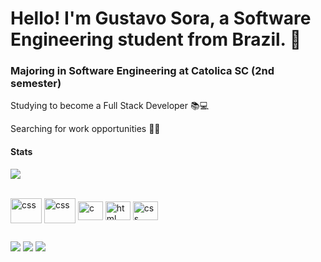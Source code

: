 # Hello! I'm Gustavo Sora, a Software Engineering student from Brazil. 👋

### Majoring in Software Engineering at Catolica SC (2nd semester)

 <p>Studying to become a Full Stack Developer  📚💻</p>
 <p>Searching for work opportunities 🧑‍💻</p>


#### **Stats**
<a href="Languages"><img src="https://github-readme-stats.vercel.app/api/top-langs/?username=GustavoSora&layout=compact&langs_count=16&theme=dracula"></a>
<div style="display: inline_block"><br>

 <img class="lang" align="center" alt="css" height="40" width="50" src="https://devicon-website.vercel.app/api/python/original.svg" />
 <img class="lang" align="center" alt="css" height="40" width="50" src="https://cdn.jsdelivr.net/gh/devicons/devicon@latest/icons/java/java-original-wordmark.svg" />
 <img class="lang" align="center" alt="c" height="30" width="40" src="https://cdn.jsdelivr.net/gh/devicons/devicon@latest/icons/c/c-original.svg" />
 <img class="lang" align="center" alt="html" height="30" width="40" src="https://cdn.jsdelivr.net/gh/devicons/devicon@latest/icons/html5/html5-original.svg" />
 <img class="lang" align="center" alt="css" height="30" width="40" src="https://cdn.jsdelivr.net/gh/devicons/devicon@latest/icons/css3/css3-original.svg" />

          
</div>

##
 
<div>
  <a href="https://www.instagram.com/gustavosora_" target="_blank"><img src="https://img.shields.io/badge/-Instagram-%23E4405F?style=for-the-badge&logo=instagram&logoColor=white" target="_blank"></a>
  <a href = "mailto:sorahgustavo@gmail.com"><img src="https://img.shields.io/badge/-Gmail-%23333?style=for-the-badge&logo=gmail&logoColor=white" target="_blank"></a>
  <a href="https://www.linkedin.com/in/gustavo-sora-1a65782a0/" target="_blank"><img src="https://img.shields.io/badge/-LinkedIn-%230077B5?style=for-the-badge&logo=linkedin&logoColor=white" target="_blank"></a> 
</div>


